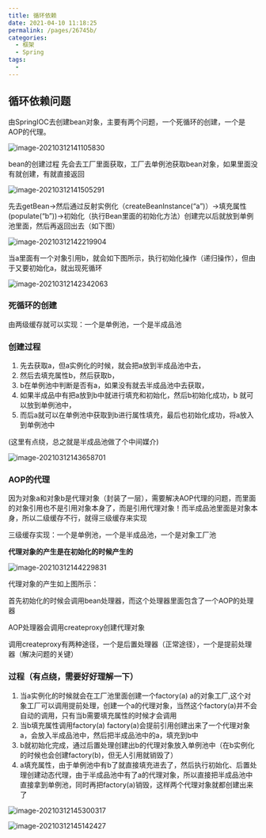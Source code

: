 ```yaml
---
title: 循环依赖
date: 2021-04-10 11:18:25
permalink: /pages/26745b/
categories:
  - 框架
  - Spring
tags:
  - 
---
```


## 循环依赖问题

由SpringIOC去创建bean对象，主要有两个问题，一个死循环的创建，一个是AOP的代理。

![image-20210312141105830](https://gitee.com/lenyuqin/images/raw/master/img/image-20210312141105830.png)

bean的创建过程
先会去工厂里面获取，工厂去单例池获取bean对象，如果里面没有就创建，有就直接返回

![image-20210312141505291](https://gitee.com/lenyuqin/images/raw/master/img/image-20210312141505291.png)

先去getBean->然后通过反射实例化（createBeanInstance(“a”)）->填充属性(populate(“b”))->初始化（执行Bean里面的初始化方法）创建完以后就放到单例池里面，然后再返回出去（如下图）

![image-20210312142219904](https://gitee.com/lenyuqin/images/raw/master/img/image-20210312142219904.png)

当a里面有一个对象引用b，就会如下图所示，执行初始化操作（递归操作），但由于又要初始化a，就出现死循环

![image-20210312142342063](https://gitee.com/lenyuqin/images/raw/master/img/image-20210312142342063.png)

### 死循环的创建

由两级缓存就可以实现：一个是单例池，一个是半成品池

### 创建过程

1. 先去获取a，但a实例化的时候，就会把a放到半成品池中去，
2. 然后去填充属性b，然后获取b，
3. b在单例池中判断是否有a，如果没有就去半成品池中去获取，
4. 如果半成品中有把a放到b中就进行填充和初始化，然后b初始化成功，b 就可以放到单例池中，
5. 而后a就可以在单例池中获取到b进行属性填充，最后也初始化成功，将a放入到单例池中

(这里有点绕，总之就是半成品池做了个中间媒介)

![image-20210312143658701](https://gitee.com/lenyuqin/images/raw/master/img/image-20210312143658701.png)

### AOP的代理

因为对象a和对象b是代理对象（封装了一层），需要解决AOP代理的问题，而里面的对象引用也不是引用对象本身了，而是引用代理对象！而半成品池里面是对象本身，所以二级缓存不行，就得三级缓存来实现

三级缓存实现：一个是单例池，一个是半成品池，一个是对象工厂池

**代理对象的产生是在初始化的时候产生的**

![image-20210312144229831](https://gitee.com/lenyuqin/images/raw/master/img/image-20210312144229831.png)


代理对象的产生如上图所示：

首先初始化的时候会调用bean处理器，而这个处理器里面包含了一个AOP的处理器

AOP处理器会调用createproxy创建代理对象

调用createproxy有两种途径，一个是后置处理器（正常途径），一个是提前处理器（解决问题的关键）

### 过程（有点绕，需要好好理解一下）

1. 当a实例化的时候就会在工厂池里面创建一个factory(a) a的对象工厂,这个对象工厂可以调用提前处理，创建一个a的代理对象，当然这个factory(a)并不会自动的调用，只有当b需要填充属性的时候才会调用
2. 当b填充属性调用factory(a) factory(a)会提前引用创建出来了一个代理对象a，会放入半成品池中，然后把半成品池中的a，填充到b中
3. b就初始化完成，通过后置处理创建出b的代理对象放入单例池中（在b实例化的时候也会创建factory(b)，但无人引用就销毁了）
4. a填充属性，由于单例池中有b了就直接填充进去了，然后执行初始化、后置处理创建动态代理，由于半成品池中有了a的代理对象，所以直接把半成品池中直接拿到单例池，同时再把factory(a)销毁，这样两个代理对象就都创建出来了

![image-20210312145300317](https://gitee.com/lenyuqin/images/raw/master/img/image-20210312145300317.png)

![image-20210312145142427](https://gitee.com/lenyuqin/images/raw/master/img/image-20210312145142427.png)